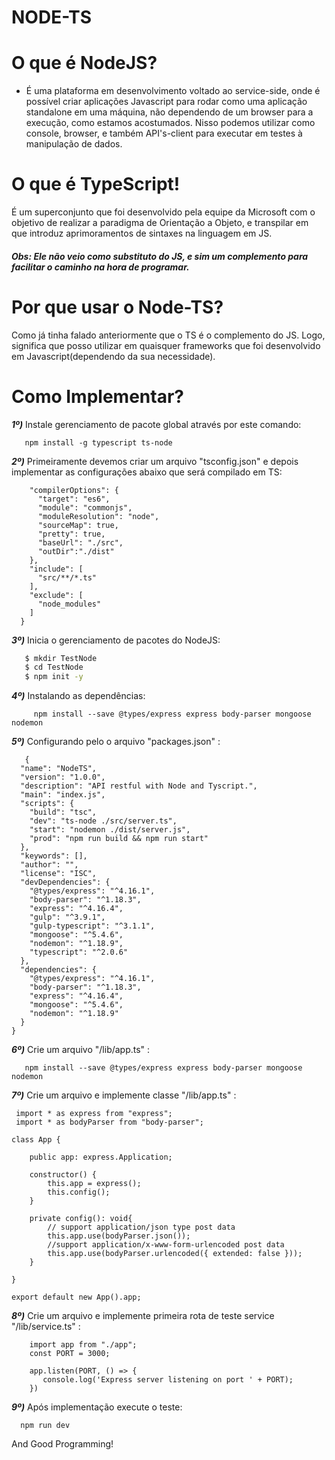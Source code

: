# NODE-TS

# O que é NodeJS?
   - É uma plataforma em desenvolvimento voltado ao service-side, onde é possível criar aplicações Javascript para rodar como uma aplicação standalone em uma máquina, não dependendo de um browser para a execução, como estamos acostumados. Nisso podemos utilizar como console, browser, e também API's-client para executar em testes à manipulação de dados.

# O que é TypeScript!

  É um superconjunto que foi desenvolvido pela equipe da Microsoft com o objetivo de realizar a paradigma de Orientação a Objeto, e transpilar em que introduz aprimoramentos de sintaxes na linguagem em JS. 
##### Obs: Ele não veio como substituto do JS, e sim um complemento para facilitar o caminho na hora de programar.

# Por que usar o Node-TS? 
  Como já tinha falado anteriormente que o TS é o complemento do JS. Logo, significa que posso utilizar em quaisquer frameworks que foi desenvolvido em Javascript(dependendo da sua necessidade).

# Como Implementar?

 ***1º)*** Instale gerenciamento de pacote global através por este comando:
```
   npm install -g typescript ts-node
```
 ***2º)*** Primeiramente devemos criar um arquivo "tsconfig.json" e depois implementar as configurações abaixo que será compilado em TS:
```{
    "compilerOptions": {
      "target": "es6", 
      "module": "commonjs",
      "moduleResolution": "node",
      "sourceMap": true,
      "pretty": true,
      "baseUrl": "./src",
      "outDir":"./dist"
    },
    "include": [
      "src/**/*.ts"
    ],
    "exclude": [
      "node_modules"
    ]
  }
```

 ***3º)*** Inicia o gerenciamento de pacotes do NodeJS:
```sh
   $ mkdir TestNode 
   $ cd TestNode
   $ npm init -y
```
 ***4º)*** Instalando as dependências:
```
     npm install --save @types/express express body-parser mongoose   nodemon
```
 ***5º)*** Configurando pelo o arquivo "packages.json" :
```
   {
  "name": "NodeTS",
  "version": "1.0.0",
  "description": "API restful with Node and Tyscript.",
  "main": "index.js",
  "scripts": {
    "build": "tsc",
    "dev": "ts-node ./src/server.ts",
    "start": "nodemon ./dist/server.js",
    "prod": "npm run build && npm run start"
  },
  "keywords": [],
  "author": "",
  "license": "ISC",
  "devDependencies": {
    "@types/express": "^4.16.1",
    "body-parser": "^1.18.3",
    "express": "^4.16.4",
    "gulp": "^3.9.1",
    "gulp-typescript": "^3.1.1",
    "mongoose": "^5.4.6",
    "nodemon": "^1.18.9",
    "typescript": "^2.0.6"
  },
  "dependencies": {
    "@types/express": "^4.16.1",
    "body-parser": "^1.18.3",
    "express": "^4.16.4",
    "mongoose": "^5.4.6",
    "nodemon": "^1.18.9"
  }
}
```
 ***6º)*** Crie um arquivo "/lib/app.ts" :
  ```
     npm install --save @types/express express body-parser mongoose   nodemon
 ```
 
***7º)*** Crie um arquivo e implemente classe "/lib/app.ts"  :
```
 import * as express from "express";
 import * as bodyParser from "body-parser";

class App {

    public app: express.Application;

    constructor() {
        this.app = express();
        this.config();        
    }

    private config(): void{
        // support application/json type post data
        this.app.use(bodyParser.json());
        //support application/x-www-form-urlencoded post data
        this.app.use(bodyParser.urlencoded({ extended: false }));
    }

}

export default new App().app;
```

***8º)*** Crie um arquivo e implemente primeira rota de teste service "/lib/service.ts"  :
```
    import app from "./app";
    const PORT = 3000;

    app.listen(PORT, () => {
       console.log('Express server listening on port ' + PORT);
    })
```

***9º)*** Após implementação execute o teste:
   ```
     npm run dev
  ```
  And Good Programming!

